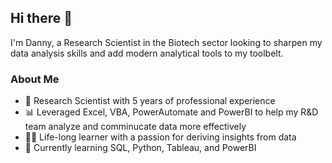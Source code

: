 ## Hi there 👋

I'm Danny, a Research Scientist in the Biotech sector looking to sharpen my data analysis skills and add modern analytical tools to my toolbelt.

### About Me

- 🔬 Research Scientist with 5 years of professional experience
- 📊 Leveraged Excel, VBA, PowerAutomate and PowerBI to help my R&D team analyze and comminucate data more effectively
- 👨‍🎓 Life-long learner with a passion for deriving insights from data
- 🌱 Currently learning SQL, Python, Tableau, and PowerBI
